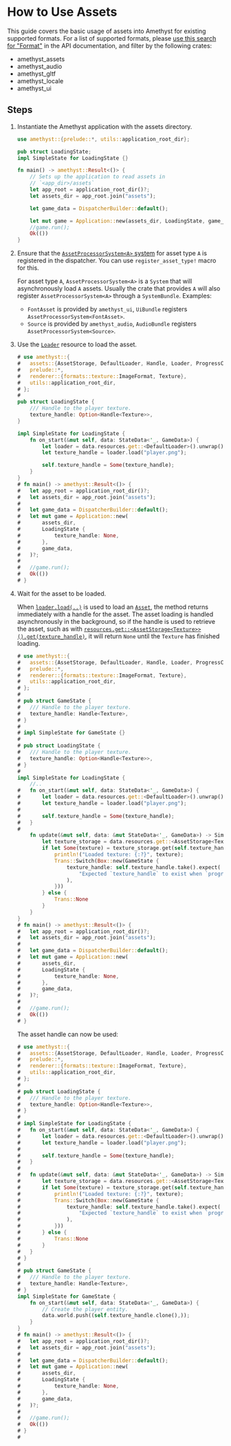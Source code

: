 # How to Use Assets

This guide covers the basic usage of assets into Amethyst for existing supported formats. For a list of supported formats, please [use this search for "Format"][doc_search_format] in the API documentation, and filter by the following crates:

- amethyst\_assets
- amethyst\_audio
- amethyst\_gltf
- amethyst\_locale
- amethyst\_ui

## Steps

1. Instantiate the Amethyst application with the assets directory.

   ```rust
   use amethyst::{prelude::*, utils::application_root_dir};

   pub struct LoadingState;
   impl SimpleState for LoadingState {}

   fn main() -> amethyst::Result<()> {
       // Sets up the application to read assets in
       // `<app_dir>/assets`
       let app_root = application_root_dir()?;
       let assets_dir = app_root.join("assets");

       let game_data = DispatcherBuilder::default();

       let mut game = Application::new(assets_dir, LoadingState, game_data)?;
       //game.run();
       Ok(())
   }
   ```

1. Ensure that the [`AssetProcessorSystem<A>` system][doc_processor_system] for asset type `A` is registered in the dispatcher.
   You can use `register_asset_type!` macro for this.

   For asset type `A`, `AssetProcessorSystem<A>` is a `System` that will asynchronously load `A` assets. Usually the crate that provides `A` will also register `AssetProcessorSystem<A>` through a `SystemBundle`. Examples:

   - `FontAsset` is provided by `amethyst_ui`, `UiBundle` registers `AssetProcessorSystem<FontAsset>`.
   - `Source` is provided by `amethyst_audio`, `AudioBundle` registers `AssetProcessorSystem<Source>`.

1. Use the [`Loader`][doc_loader] resource to load the asset.

   ```rust
   # use amethyst::{
   #   assets::{AssetStorage, DefaultLoader, Handle, Loader, ProgressCounter},
   #   prelude::*,
   #   renderer::{formats::texture::ImageFormat, Texture},
   #   utils::application_root_dir,
   # };
   # 
   pub struct LoadingState {
       /// Handle to the player texture.
       texture_handle: Option<Handle<Texture>>,
   }

   impl SimpleState for LoadingState {
       fn on_start(&mut self, data: StateData<'_, GameData>) {
           let loader = data.resources.get::<DefaultLoader>().unwrap();
           let texture_handle = loader.load("player.png");

           self.texture_handle = Some(texture_handle);
       }
   }
   # fn main() -> amethyst::Result<()> {
   #   let app_root = application_root_dir()?;
   #   let assets_dir = app_root.join("assets");
   # 
   #   let game_data = DispatcherBuilder::default();
   #   let mut game = Application::new(
   #       assets_dir,
   #       LoadingState {
   #           texture_handle: None,
   #       },
   #       game_data,
   #   )?;
   # 
   #   //game.run();
   #   Ok(())
   # }
   ```

1. Wait for the asset to be loaded.

   When [`loader.load(..)`][doc_load] is used to load an [`Asset`][doc_asset], the method returns immediately with a handle for the asset. The asset loading is handled asynchronously in the background, so if the handle is used to retrieve the asset, such as with [`resources.get::<AssetStorage<Texture>>()`][doc_read_resource][`.get(texture_handle)`][doc_asset_get], it will return `None` until the `Texture` has finished loading.

   ```rust
   # use amethyst::{
   #   assets::{AssetStorage, DefaultLoader, Handle, Loader, ProgressCounter},
   #   prelude::*,
   #   renderer::{formats::texture::ImageFormat, Texture},
   #   utils::application_root_dir,
   # };
   # 
   # pub struct GameState {
   #   /// Handle to the player texture.
   #   texture_handle: Handle<Texture>,
   # }
   # 
   # impl SimpleState for GameState {}
   # 
   # pub struct LoadingState {
   #   /// Handle to the player texture.
   #   texture_handle: Option<Handle<Texture>>,
   # }
   # 
   impl SimpleState for LoadingState {
       //..
   #   fn on_start(&mut self, data: StateData<'_, GameData>) {
   #       let loader = data.resources.get::<DefaultLoader>().unwrap();
   #       let texture_handle = loader.load("player.png");
   # 
   #       self.texture_handle = Some(texture_handle);
   #   }
   # 
       fn update(&mut self, data: &mut StateData<'_, GameData>) -> SimpleTrans {
           let texture_storage = data.resources.get::<AssetStorage<Texture>>().unwrap();
           if let Some(texture) = texture_storage.get(self.texture_handle.as_ref().unwrap()) {
               println!("Loaded texture: {:?}", texture);
               Trans::Switch(Box::new(GameState {
                   texture_handle: self.texture_handle.take().expect(
                       "Expected `texture_handle` to exist when `progress_counter` is complete.",
                   ),
               }))
           } else {
               Trans::None
           }
       }
   }
   # fn main() -> amethyst::Result<()> {
   #   let app_root = application_root_dir()?;
   #   let assets_dir = app_root.join("assets");
   # 
   #   let game_data = DispatcherBuilder::default();
   #   let mut game = Application::new(
   #       assets_dir,
   #       LoadingState {
   #           texture_handle: None,
   #       },
   #       game_data,
   #   )?;
   # 
   #   //game.run();
   #   Ok(())
   # }
   ```

   The asset handle can now be used:

   ```rust
   # use amethyst::{
   #   assets::{AssetStorage, DefaultLoader, Handle, Loader, ProgressCounter},
   #   prelude::*,
   #   renderer::{formats::texture::ImageFormat, Texture},
   #   utils::application_root_dir,
   # };
   # 
   # pub struct LoadingState {
   #   /// Handle to the player texture.
   #   texture_handle: Option<Handle<Texture>>,
   # }
   # 
   # impl SimpleState for LoadingState {
   #   fn on_start(&mut self, data: StateData<'_, GameData>) {
   #       let loader = data.resources.get::<DefaultLoader>().unwrap();
   #       let texture_handle = loader.load("player.png");
   # 
   #       self.texture_handle = Some(texture_handle);
   #   }
   # 
   #   fn update(&mut self, data: &mut StateData<'_, GameData>) -> SimpleTrans {
   #       let texture_storage = data.resources.get::<AssetStorage<Texture>>().unwrap();
   #       if let Some(texture) = texture_storage.get(self.texture_handle.as_ref().unwrap()) {
   #           println!("Loaded texture: {:?}", texture);
   #           Trans::Switch(Box::new(GameState {
   #               texture_handle: self.texture_handle.take().expect(
   #                   "Expected `texture_handle` to exist when `progress_counter` is complete.",
   #               ),
   #           }))
   #       } else {
   #           Trans::None
   #       }
   #   }
   # }
   # 
   # pub struct GameState {
   #   /// Handle to the player texture.
   #   texture_handle: Handle<Texture>,
   # }
   impl SimpleState for GameState {
       fn on_start(&mut self, data: StateData<'_, GameData>) {
           // Create the player entity.
           data.world.push((self.texture_handle.clone(),));
       }
   }
   # fn main() -> amethyst::Result<()> {
   #   let app_root = application_root_dir()?;
   #   let assets_dir = app_root.join("assets");
   # 
   #   let game_data = DispatcherBuilder::default();
   #   let mut game = Application::new(
   #       assets_dir,
   #       LoadingState {
   #           texture_handle: None,
   #       },
   #       game_data,
   #   )?;
   # 
   #   //game.run();
   #   Ok(())
   # }
   # 
   ```

[doc_asset]: https://docs.amethyst.rs/master/amethyst_assets/trait.Asset.html
[doc_asset_get]: https://docs.amethyst.rs/master/amethyst_assets/struct.AssetStorage.html#method.get
[doc_load]: https://docs.amethyst.rs/master/amethyst_assets/struct.Loader.html#method.load
[doc_loader]: https://docs.amethyst.rs/master/amethyst_assets/struct.Loader.html
[doc_processor_system]: https://docs.amethyst.rs/master/amethyst_assets/struct.AssetProcessorSystem.html
[doc_read_resource]: https://docs.rs/specs/~0.16/specs/world/struct.World.html#method.read_resource
[doc_search_format]: https://docs.amethyst.rs/master/amethyst/?search=Format
